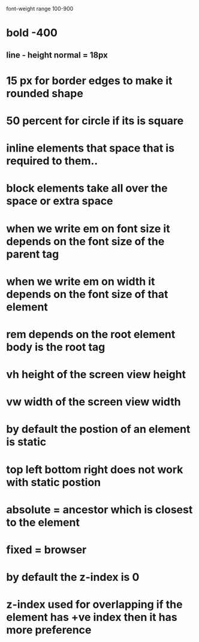 font-weight range
100-900
<h1>bold -400</h1>
<h2>line - height normal = 18px</h2>

# 15 px for border edges to make it rounded shape
# 50 percent for circle if its is square 

# inline elements that space that is required to them..

# block elements take all over the space or extra space 


# when we write em on font size it depends on the font size of the parent  tag

# when we write em on width it depends on the font size of that element 

# rem depends on the root element body is the root tag 

# vh height of the screen view height

# vw width of the screen view width

# by default the postion of an element is static

# top left bottom right does not work with static postion


# absolute = ancestor which is closest to the element 


# fixed = browser


# by default the z-index is 0


# z-index used for overlapping if the element has +ve index then it has more preference